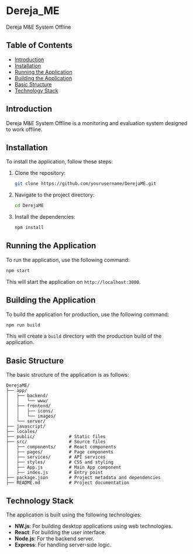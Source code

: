 # Dereja_ME
Dereja M&amp;E System Offline

## Table of Contents
- [Introduction](#introduction)
- [Installation](#installation)
- [Running the Application](#running-the-application)
- [Building the Application](#building-the-application)
- [Basic Structure](#basic-structure)
- [Technology Stack](#technology-stack)

## Introduction
Dereja M&amp;E System Offline is a monitoring and evaluation system designed to work offline.

## Installation
To install the application, follow these steps:

1. Clone the repository:
    ```bash
    git clone https://github.com/yourusername/DerejaME.git
    ```
2. Navigate to the project directory:
    ```bash
    cd DerejaME
    ```
3. Install the dependencies:
    ```bash
    npm install
    ```

## Running the Application
To run the application, use the following command:
```bash
npm start
```
This will start the application on `http://localhost:3000`.

## Building the Application
To build the application for production, use the following command:
```bash
npm run build
```
This will create a `build` directory with the production build of the application.

## Basic Structure
The basic structure of the application is as follows:
```
DerejaME/
├── app/
│   ├── backend/
│   │   └── www/
│   ├── frontend/
│   │   ├── icons/
│   │   └── images/
│   └── server/
├── javascript/
├── locales/
├── public/             # Static files
├── src/                # Source files
│   ├── components/     # React components
│   ├── pages/          # Page components
│   ├── services/       # API services
│   ├── styles/         # CSS and styling
│   ├── App.js          # Main App component
│   ├── index.js        # Entry point
├── package.json        # Project metadata and dependencies
├── README.md           # Project documentation
```

## Technology Stack
The application is built using the following technologies:
- **NW.js**: For building desktop applications using web technologies.
- **React**: For building the user interface.
- **Node.js**: For the backend server.
- **Express**: For handling server-side logic.
